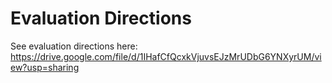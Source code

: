 # Evaluation Directions
See evaluation directions here: https://drive.google.com/file/d/1IHafCfQcxkVjuvsEJzMrUDbG6YNXyrUM/view?usp=sharing
